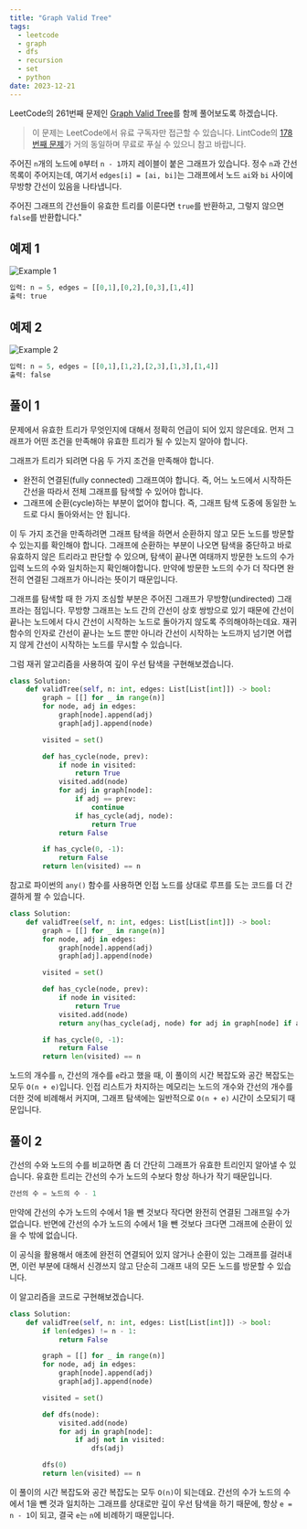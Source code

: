 ```yaml
---
title: "Graph Valid Tree"
tags:
  - leetcode
  - graph
  - dfs
  - recursion
  - set
  - python
date: 2023-12-21
---
```


LeetCode의 261번째 문제인 [Graph Valid Tree](https://leetcode.com/problems/graph-valid-tree/)를 함께 풀어보도록 하겠습니다.

> 이 문제는 LeetCode에서 유료 구독자만 접근할 수 있습니다. LintCode의 [178번째 문제](https://www.lintcode.com/problem/178/)가 거의 동일하며 무료로 푸실 수 있으니 참고 바랍니다.

주어진 `n`개의 노드에 `0`부터 `n - 1`까지 레이블이 붙은 그래프가 있습니다.
정수 `n`과 간선 목록이 주어지는데, 여기서 `edges[i] = [ai, bi]`는 그래프에서 노드 `ai`와 `bi` 사이에 무방향 간선이 있음을 나타냅니다.

주어진 그래프의 간선들이 유효한 트리를 이룬다면 `true`를 반환하고, 그렇지 않으면 `false`를 반환합니다."

## 예제 1

![Example 1](https://assets.leetcode.com/uploads/2021/03/12/tree1-graph.jpg)

```py
입력: n = 5, edges = [[0,1],[0,2],[0,3],[1,4]]
출력: true
```

## 예제 2

![Example 2](https://assets.leetcode.com/uploads/2021/03/12/tree2-graph.jpg)

```py
입력: n = 5, edges = [[0,1],[1,2],[2,3],[1,3],[1,4]]
출력: false
```

## 풀이 1

문제에서 유효한 트리가 무엇인지에 대해서 정확히 언급이 되어 있지 않은데요.
먼저 그래프가 어떤 조건을 만족해야 유효한 트리가 될 수 있는지 알아야 합니다.

그래프가 트리가 되려면 다음 두 가지 조건을 만족해야 합니다.

- 완전히 연결된(fully connected) 그래프여야 합니다. 즉, 어느 노드에서 시작하든 간선을 따라서 전체 그래프를 탐색할 수 있어야 합니다.
- 그래프에 순환(cycle)하는 부분이 없어야 합니다. 즉, 그래프 탐색 도중에 동일한 노드로 다시 돌아와서는 안 됩니다.

이 두 가지 조건을 만족하려면 그래프 탐색을 하면서 순환하지 않고 모든 노드를 방문할 수 있는지를 확인해야 합니다.
그래프에 순환하는 부분이 나오면 탐색을 중단하고 바로 유효하지 않은 트리라고 판단할 수 있으며,
탐색이 끝나면 여태까지 방문한 노드의 수가 입력 노드의 수와 일치하는지 확인해야합니다.
만약에 방문한 노드의 수가 더 작다면 완전히 연결된 그래프가 아니라는 뜻이기 때문입니다.

그래프를 탐색할 때 한 가지 조심할 부분은 주어진 그래프가 무방향(undirected) 그래프라는 점입니다.
무방향 그래프는 노드 간의 간선이 상호 쌍방으로 있기 때문에 간선이 끝나는 노드에서 다시 간선이 시작하는 노드로 돌아가지 않도록 주의해야하는데요.
재귀 함수의 인자로 간선이 끝나는 노드 뿐만 아니라 간선이 시작하는 노드까지 넘기면 어렵지 않게 간선이 시작하는 노드를 무시할 수 있습니다.

그럼 재귀 알고리즘을 사용하여 깊이 우선 탐색을 구현해보겠습니다.

```py
class Solution:
    def validTree(self, n: int, edges: List[List[int]]) -> bool:
        graph = [[] for _ in range(n)]
        for node, adj in edges:
            graph[node].append(adj)
            graph[adj].append(node)

        visited = set()

        def has_cycle(node, prev):
            if node in visited:
                return True
            visited.add(node)
            for adj in graph[node]:
                if adj == prev:
                    continue
                if has_cycle(adj, node):
                    return True
            return False

        if has_cycle(0, -1):
            return False
        return len(visited) == n
```

참고로 파이썬의 `any()` 함수를 사용하면 인접 노드를 상대로 루프를 도는 코드를 더 간결하게 짤 수 있습니다.

```py
class Solution:
    def validTree(self, n: int, edges: List[List[int]]) -> bool:
        graph = [[] for _ in range(n)]
        for node, adj in edges:
            graph[node].append(adj)
            graph[adj].append(node)

        visited = set()

        def has_cycle(node, prev):
            if node in visited:
                return True
            visited.add(node)
            return any(has_cycle(adj, node) for adj in graph[node] if adj != prev)

        if has_cycle(0, -1):
            return False
        return len(visited) == n
```

노드의 개수를 `n`, 간선의 개수를 `e`라고 했을 때, 이 풀이의 시간 복잡도와 공간 복잡도는 모두 `O(n + e)`입니다.
인접 리스트가 차지하는 메모리는 노드의 개수와 간선의 개수를 더한 것에 비례해서 커지며, 그래프 탐색에는 일반적으로 `O(n + e)` 시간이 소모되기 때문입니다.

## 풀이 2

간선의 수와 노드의 수를 비교하면 좀 더 간단히 그래프가 유효한 트리인지 알아낼 수 있습니다.
유효한 트리는 간선의 수가 노드의 수보다 항상 하나가 작기 때문입니다.

```py
간선의 수 = 노드의 수 - 1
```

만약에 간선의 수가 노드의 수에서 1을 뺀 것보다 작다면 완전히 연결된 그래프일 수가 없습니다.
반면에 간선의 수가 노드의 수에서 1을 뺀 것보다 크다면 그래프에 순환이 있을 수 밖에 없습니다.

이 공식을 활용해서 애초에 완전히 연결되어 있지 않거나 순환이 있는 그래프를 걸러내면,
이런 부분에 대해서 신경쓰지 않고 단순히 그래프 내의 모든 노드를 방문할 수 있습니다.

이 알고리즘을 코드로 구현해보겠습니다.

```py
class Solution:
    def validTree(self, n: int, edges: List[List[int]]) -> bool:
        if len(edges) != n - 1:
            return False

        graph = [[] for _ in range(n)]
        for node, adj in edges:
            graph[node].append(adj)
            graph[adj].append(node)

        visited = set()

        def dfs(node):
            visited.add(node)
            for adj in graph[node]:
                if adj not in visited:
                    dfs(adj)

        dfs(0)
        return len(visited) == n
```

이 풀이의 시간 복잡도와 공간 복잡도는 모두 `O(n)`이 되는데요.
간선의 수가 노드의 수에서 1을 뺀 것과 일치하는 그래프를 상대로만 깊이 우선 탐색을 하기 때문에,
항상 `e = n - 1`이 되고, 결국 `e`는 `n`에 비례하기 때문입니다.
